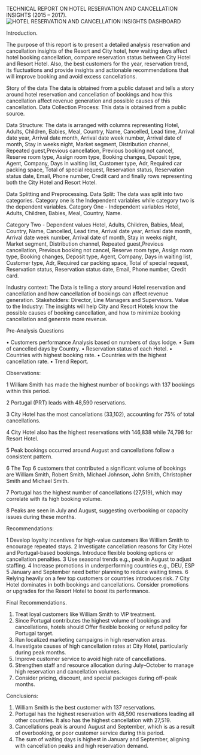 TECHNICAL REPORT ON HOTEL RESERVATION AND CANCELLATION INSIGHTS (2015 – 2017).
![HOTEL RESERVATION AND CANCELLATION INSIGHTS DASHBOARD](https://github.com/user-attachments/assets/6a7fcc49-6914-4f7d-b885-7a7b624591f7)

Introduction.

The purpose of this report is to present a detailed analysis reservation and cancellation insights of the Resort and City hotel, how waiting days affect hotel booking cancellation, compare reservation status between City Hotel and Resort Hotel. Also, the best customers for the year, reservation trend, its fluctuations and provide insights and actionable recommendations that will improve booking and avoid excess cancellations.

Story of the data
The data is obtained from a public dataset and tells a story around hotel reservation and cancellation of bookings and how this cancellation affect revenue generation and possible causes of this cancellation.
Data Collection Process: This data is obtained from a public source.

Data Structure: The data is arranged with columns representing Hotel, Adults, Children, Babies, Meal, Country, Name, Cancelled, Lead time, Arrival date year, Arrival date month, Arrival date week number, Arrival date of month, Stay in weeks night, Market segment, Distribution channel, Repeated guest,Previous cancellation, Previous booking not cancel, Reserve room type, Assign room type, Booking changes, Deposit type, Agent, Company, Days in waiting list, Customer type, Adr, Required car packing space, Total of special request, Reservation status, Reservation status date, Email, Phone number, Credit card and finally rows representing both the City Hotel and Resort Hotel.

Data Splitting and Preprocessing.
Data Split: The data was split into two categories. Category one is the Independent variables while category two is the dependent variables.
Category One - Independent variables
Hotel, Adults, Children, Babies, Meal, Country, Name.

Category Two - Dependent values
Hotel, Adults, Children, Babies, Meal, Country, Name, Cancelled, Lead time, Arrival date year, Arrival date month, Arrival date week number, Arrival date of month, Stay in weeks night, Market segment, Distribution channel, Repeated guest,Previous cancellation, Previous booking not cancel, Reserve room type, Assign room type, Booking changes, Deposit type, Agent, Company, Days in waiting list, Customer type, Adr, Required car packing space, Total of special request, Reservation status, Reservation status date, Email, Phone number, Credit card.

Industry context: The Data is telling a story around Hotel reservation and cancellation and how cancellation of bookings can affect revenue generation.
Stakeholders: Director, Line Managers and Supervisors.
Value to the Industry: The insights will help City and Resort Hotels know the possible causes of booking cancellation, and how to minimize booking cancellation and generate more revenue.

Pre-Analysis
Questions

•	Customers performance Analysis based on numbers of days lodge.
•	Sum of cancelled days by Country.
•	Reservation status of each Hotel.
•	Countries with highest booking rate.
•	Countries with the highest cancellation rate.
•	Trend Report.

Observations:

1	William Smith has made the highest number of bookings with 137 bookings within this period.

2	Portugal (PRT) leads with 48,590 reservations.

3	City Hotel has the most cancellations (33,102), accounting for 75% of total cancellations.

4	City Hotel also has the highest reservations with 146,838 while 74,798 for Resort Hotel.

5	Peak bookings occurred around August and cancellations follow a consistent pattern.

6	The Top 6 customers that contributed a significant volume of bookings are William Smith, Robert Smith, Michael Johnson, John Smith, Christopher Smith and Michael Smith. 

7	Portugal has the highest number of cancellations (27,519), which may correlate with its high booking volume.

8	Peaks are seen in July and August, suggesting overbooking or capacity issues during these months.

Recommendations:

1	Develop loyalty incentives for high-value customers like William Smith to encourage repeated stays.
2	Investigate cancellation reasons for City Hotel and Portugal-based bookings. Introduce flexible booking options or cancellation penalties.
3	Use seasonal trends e.g., peak in August to adjust staffing.
4	Increase promotions in underperforming countries e.g., DEU, ESP
5	January and September need better planning to reduce waiting times.
6	Relying heavily on a few top customers or countries introduces risk.
7	City Hotel dominates in both bookings and cancellations. Consider promotions or upgrades for the Resort Hotel to boost its performance.

 
Final Recommendations.
1. Treat loyal customers like William Smith to VIP treatment.
2. Since Portugal contributes the highest volume of bookings and cancellations, hotels should Offer flexible booking or refund policy for Portugal target.
3. Run localized marketing campaigns in high reservation areas.
4. Investigate causes of high cancellation rates at City Hotel, particularly during peak months.
5. Improve customer service to avoid high rate of cancellations. 
6. Strengthen staff and resource allocation during July–October to manage high reservation and cancellation volumes.
7. Consider pricing, discount, and special packages during off-peak months.

Conclusions:
1. William Smith is the best customer with 137 reservations. 
2. Portugal has the highest reservation with 48,590 reservations leading all other countries. It also has the highest cancellation with 27,519. 
3. Cancellations peak is around August and September, which is as a result of overbooking, or poor customer service during this period.
4. The sum of waiting days is highest in January and September, aligning with cancellation peaks and high reservation demand.

